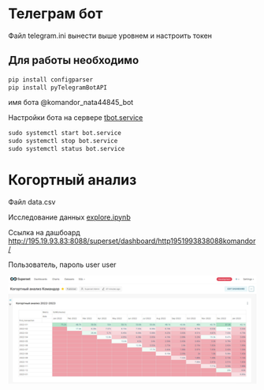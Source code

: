 # Телеграм бот

Файл telegram.ini вынести выше уровнем и настроить токен

## Для работы необходимо
```
pip install configparser
pip install pyTelegramBotAPI
```

имя бота 
@komandor_nata44845_bot

Настройки бота на сервере
[tbot.service](tbot.service)

```
sudo systemctl start bot.service
sudo systemctl stop bot.service
sudo systemctl status bot.service
```

# Когортный анализ
Файл data.csv

Исследование данных
[explore.ipynb](explore.ipynb)

Ссылка на дашбоард 
http://195.19.93.83:8088/superset/dashboard/http1951993838088komandor/

Пользователь, пароль user user

![dashboard](dashboard.png)